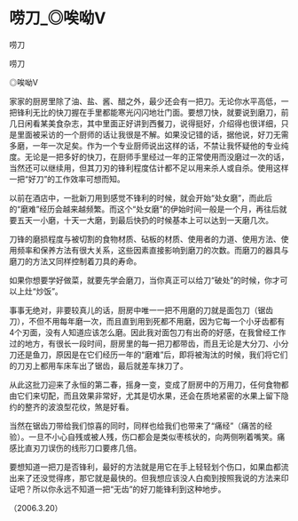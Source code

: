 # 唠刀_◎唉呦V

唠刀

唠刀

◎唉呦V

家家的厨房里除了油、盐、酱、醋之外，最少还会有一把刀。无论你水平高低，一把锋利无比的快刀握在手里都能寒光闪闪地壮门面。要想刀快，就要说到磨刀，前几日闲看某美食杂志，其中里面正好讲到西餐刀，说得挺好，介绍得也很详细，只是里面被采访的一个厨师的话让我很是不解。如果没记错的话，据他说，好刀无需多磨，一年一次足矣。作为一个专业厨师说出这样的话，不禁让我怀疑他的专业纯度。无论是一把多好的快刀，在厨师手里经过一年的正常使用而没磨过一次的话，当然还可以继续用，但其刀刃的锋利程度估计都不足以用来杀人或自杀。使用这样一把“好刀”的工作效率可想而知。

以前在酒店中，一批新刀用到感觉不锋利的时候，就会开始“处女磨”，而此后的“磨难”经历会越来越频繁。而这个“处女磨”的伊始时间一般是一个月，再往后就要五天一小磨，十天一大磨，到最后快扔的时候基本上可以达到一天磨几次。

刀锋的磨损程度与被切割的食物材质、砧板的材质、使用者的力道、使用方法、使用频率和保养方法有很大关系，这些因素直接影响到磨刀的次数。而磨刀的器具与磨刀的方法又同样控制着刀具的寿命。

如果你想要学好做菜，就要先学会磨刀，当你真正可以给刀“破处”的时候，你才可以上灶“炒饭”。

事事无绝对，非要较真儿的话，厨房中唯一一把不用磨的刀就是面包刀（锯齿刀），不但不用每年磨一次，而且直到用到死都不用磨，因为它每一个小牙齿都有4个刃面，没有人知道应该怎么磨。因此我对面包刀有出奇的好感，在我曾经工作过的地方，有很长一段时间，厨房里的每一把刀都带齿，而且无论是大分刀、小分刀还是鱼刀，原因是在它们经历一年的“磨难”后，即将被淘汰的时候，我们将它们的刀刃上都用车床车出了锯齿，最后就差车抹刀了。

从此这批刀迎来了永恒的第二春，摇身一变，变成了厨房中的万用刀，任何食物都由它们来切配，而且效果非常好，尤其是切水果，还会在质地紧密的水果上留下隐约的整齐的波浪型花纹，煞是好看。

当然在锯齿刀带给我们惊喜的同时，同样也给我们也带来了“痛经”（痛苦的经验）。一旦不小心自残或被人残，伤口都会是类似枣核状的，向两侧咧着嘴笑。痛感比直刃刀误伤的线形刀口要疼几倍。

要想知道一把刀是否锋利，最好的方法就是用它在手上轻轻划个伤口，如果血都流出来了还没觉得疼，那它就是最快的。但我想应该没人白痴到按照我说的方法来印证吧？所以你永远不知道一把“无齿”的好刀能锋利到这种地步。

（2006.3.20）